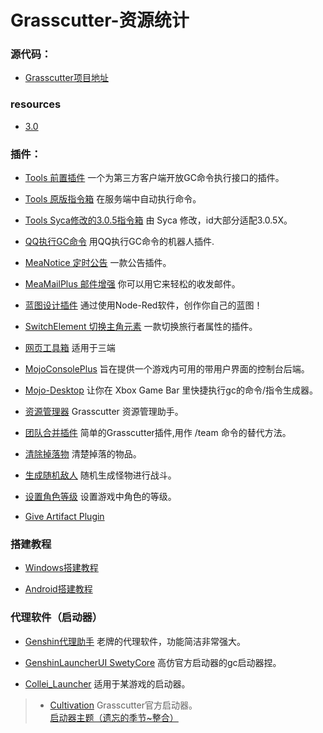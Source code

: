# Grasscutter-资源统计

### 源代码：

* [Grasscutter项目地址](https://github.com/Grasscutters/Grasscutter)

### resources

* [3.0](https://github.com/tamilpp25/Grasscutter_Resources)

### 插件： 

* [Tools 前置插件](https://github.com/jie65535/gc-opencommand-plugin)   一个为第三方客户端开放GC命令执行接口的插件。

* [Tools 原版指令箱](https://github.com/jie65535/GrasscutterCommandGenerator)  在服务端中自动执行命令。

* [Tools Syca修改的3.0.5指令箱](https://github.com/TeyvatL/GrasscutterTool-3.0.5)  由 Syca 修改，id大部分适配3.0.5X。

* [QQ执行GC命令](https://github.com/jie65535/JGrasscutterCommand)   用QQ执行GC命令的机器人插件.

* [MeaNotice 定时公告](https://github.com/Coooookies/Grasscutter-MeaNotice)     一款公告插件。

* [MeaMailPlus 邮件增强](https://github.com/Coooookies/Grasscutter-MeaMailPlus)  你可以用它来轻松的收发邮件。

* [蓝图设计插件](https://github.com/liujiaqi7998/EasyGrasscutters)  通过使用Node-Red软件，创作你自己的蓝图！

* [SwitchElement 切换主角元素](https://github.com/Penelopeep/SwitchElementTraveller)    一款切换旅行者属性的插件。

* [网页工具箱](https://github.com/liujiaqi7998/GrasscuttersWebDashboard)   适用于三端

* [MojoConsolePlus](https://github.com/gc-mojoconsole/gc-mojoconsole-backend)  旨在提供一个游戏内可用的带用户界面的控制台后端。

* [Mojo-Desktop](https://github.com/gc-toolkit/Mojo-Desktop)   让你在 Xbox Game Bar 里快捷执行gc的命令/指令生成器。

* [资源管理器](https://github.com/gc-toolkit/gc-cli)    Grasscutter 资源管理助手。

* [团队合并插件](https://github.com/Penelopeep/TeamMerge)   简单的Grasscutter插件,用作 /team 命令的替代方法。

* [清除掉落物](https://github.com/hamusuke0323/DroppedItemsKiller)  清楚掉落的物品。

* [生成随机敌人](https://github.com/NotThorny/MobWave)  随机生成怪物进行战斗。

* [设置角色等级](https://github.com/NotThorny/setLevel) 设置游戏中角色的等级。

* [Give Artifact Plugin](https://github.com/snoobi-seggs/GiveArtifactPlugin)  

### 搭建教程

* [Windows搭建教程](https://www.rainkavik.com/archives/254/)

* [Android搭建教程](https://github.com/ElaXan/GCAndroid)

### 代理软件（启动器）

* [Genshin代理助手](https://github.com/liujiaqi7998/genshinclienthelper) 老牌的代理软件，功能简洁非常强大。

* [GenshinLauncherUI SwetyCore](https://github.com/gc-toolkit/GenshinLauncher)  高仿官方启动器的gc启动器捏。

* [Collei_Launcher](https://github.com/Bambi5/Collei_Launcher)  适用于某游戏的启动器。

>* [Cultivation](https://github.com/Grasscutters/Cultivation/blob/main/README_zh-CN.md) Grasscutter官方启动器。
>[启动器主题（遗忘的季节~整合）](https://github.com/Yuer-QAQ/Grasscutter-Plugin/blob/main/Custom%20skins.md)